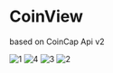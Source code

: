 # CoinView
based on CoinCap Api v2

![1](https://github.com/IgorTatischev/CoinView/assets/86356239/0abe4f37-813b-4dd5-9d8c-1ba549913f23) ![4](https://github.com/IgorTatischev/CoinView/assets/86356239/2c45e4e3-ac89-44ba-9d84-affce726e6d9)
![3](https://github.com/IgorTatischev/CoinView/assets/86356239/e288678d-fe05-4304-8809-c946f27f1277) ![2](https://github.com/IgorTatischev/CoinView/assets/86356239/65b94575-e772-4ad6-adef-4a74a01fc630)
